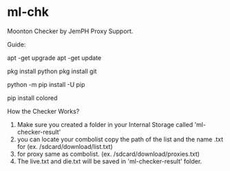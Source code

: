 # ml-chk
Moonton Checker by JemPH Proxy Support.


Guide:

apt -get upgrade
apt -get update

pkg install python
pkg install git

python -m pip install -U pip

pip install colored

How the Checker Works?
1. Make sure you created a folder in your Internal Storage called 'ml-checker-result'
2. you can locate your combolist copy the path of the list and the name .txt for (ex. /sdcard/download/list.txt)
3. for proxy same as combolist. (ex. /sdcard/download/proxies.txt)
4. The live.txt and die.txt will be saved in 'ml-checker-result' folder.
